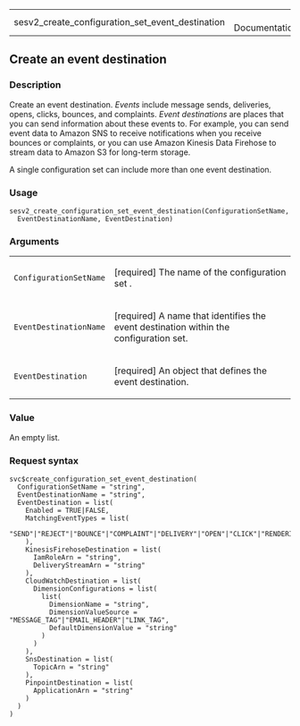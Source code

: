 <table style="width: 100%;">
<tbody>
<tr class="odd">
<td>sesv2_create_configuration_set_event_destination</td>
<td style="text-align: right;">R Documentation</td>
</tr>
</tbody>
</table>

## Create an event destination

### Description

Create an event destination. *Events* include message sends, deliveries,
opens, clicks, bounces, and complaints. *Event destinations* are places
that you can send information about these events to. For example, you
can send event data to Amazon SNS to receive notifications when you
receive bounces or complaints, or you can use Amazon Kinesis Data
Firehose to stream data to Amazon S3 for long-term storage.

A single configuration set can include more than one event destination.

### Usage

    sesv2_create_configuration_set_event_destination(ConfigurationSetName,
      EventDestinationName, EventDestination)

### Arguments

<table>
<colgroup>
<col style="width: 35%" />
<col style="width: 65%" />
</colgroup>
<tbody>
<tr class="odd">
<td><code
id="sesv2_create_configuration_set_event_destination_:_ConfigurationSetName">ConfigurationSetName</code></td>
<td><p>[required] The name of the configuration set .</p></td>
</tr>
<tr class="even">
<td><code
id="sesv2_create_configuration_set_event_destination_:_EventDestinationName">EventDestinationName</code></td>
<td><p>[required] A name that identifies the event destination within
the configuration set.</p></td>
</tr>
<tr class="odd">
<td><code
id="sesv2_create_configuration_set_event_destination_:_EventDestination">EventDestination</code></td>
<td><p>[required] An object that defines the event destination.</p></td>
</tr>
</tbody>
</table>

### Value

An empty list.

### Request syntax

    svc$create_configuration_set_event_destination(
      ConfigurationSetName = "string",
      EventDestinationName = "string",
      EventDestination = list(
        Enabled = TRUE|FALSE,
        MatchingEventTypes = list(
          "SEND"|"REJECT"|"BOUNCE"|"COMPLAINT"|"DELIVERY"|"OPEN"|"CLICK"|"RENDERING_FAILURE"|"DELIVERY_DELAY"|"SUBSCRIPTION"
        ),
        KinesisFirehoseDestination = list(
          IamRoleArn = "string",
          DeliveryStreamArn = "string"
        ),
        CloudWatchDestination = list(
          DimensionConfigurations = list(
            list(
              DimensionName = "string",
              DimensionValueSource = "MESSAGE_TAG"|"EMAIL_HEADER"|"LINK_TAG",
              DefaultDimensionValue = "string"
            )
          )
        ),
        SnsDestination = list(
          TopicArn = "string"
        ),
        PinpointDestination = list(
          ApplicationArn = "string"
        )
      )
    )
